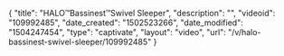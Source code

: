 {
    "title": "HALO&trade;Bassinest&trade;Swivel Sleeper",
    "description": "",
    "videoid": "109992485",
    "date_created": "1502523266",
    "date_modified": "1504247454",
    "type": "captivate",
    "layout": "video",
    "url": "\/v\/halo-bassinest-swivel-sleeper\/109992485"
}